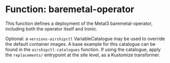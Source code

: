 Function: baremetal-operator
============================

This function defines a deployment of the Metal3 baremetal-operator,
including both the operator itself and Ironic.

Optional: a ``versions-airshipctl`` VariableCatalogue may be used to
override the default container images.
A base example for this catalogue can be found in the ``airshipctl-catalogues``
function.  If using the catalogue, apply the ``replacements/`` entrypoint
at the site level, as a Kustomize transformer.
